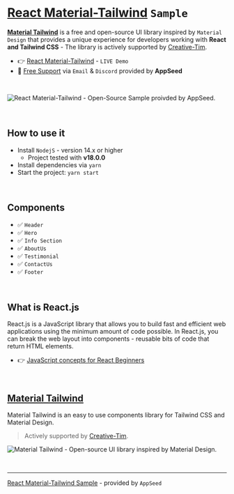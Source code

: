 # [React Material-Tailwind](https://github.com/app-generator/sample-material-tailwind) `Sample`

**[Material Tailwind](https://www.material-tailwind.com/)** is a free and open-source UI library inspired by `Material Design` that provides a unique experience for developers working with **React and Tailwind CSS** - The library is actively supported by [Creative-Tim](https://www.creative-tim.com/?AFFILIATE=128200).

- 👉 [React Material-Tailwind](https://sample-material-tailwind.appseed-srv1.com/) - `LIVE Demo`
- 🚀 [Free Support](https://appseed.us/support/) via `Email` & `Discord` provided by **AppSeed**

<br />

![React Material-Tailwind - Open-Source Sample proivded by AppSeed.](https://user-images.githubusercontent.com/51070104/204786262-1dfa1810-3e4e-474c-84df-213faaa3a87b.jpg)

<br />

## How to use it 

- Install `NodejS` - version 14.x or higher 
  - Project tested with **v18.0.0** 
- Install dependencies via `yarn`
- Start the project: `yarn start` 

<br />

## Components

- ✅ `Header` 
- ✅ `Hero`
- ✅ `Info Section`
- ✅ `AboutUs`
- ✅ `Testimonial`
- ✅ `ContactUs`
- ✅ `Footer`   

<br />

## What is React.js

React.js is a JavaScript library that allows you to build fast and efficient web applications using the minimum amount of code possible. In React.js, you can break the web layout into components - reusable bits of code that return HTML elements. 

- 👉 [JavaScript concepts for React Beginners](https://blog.appseed.us/10-javascript-concepts-for-react-beginners/)

<br />

## [Material Tailwind](https://www.material-tailwind.com/) 

Material Tailwind is an easy to use components library for Tailwind CSS and Material Design.

> Actively supported by [Creative-Tim](https://www.creative-tim.com/?AFFILIATE=128200).

![Material Tailwind - Open-source UI library inspired by Material Design.](https://user-images.githubusercontent.com/51070104/204787709-560342fd-7dfd-4bc3-8b86-14da44030a85.png) 

<br />

--- 
[React Material-Tailwind Sample](https://github.com/app-generator/sample-material-tailwind) - provided by `AppSeed`
